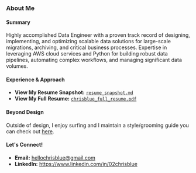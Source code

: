 ### About Me
#### Summary
Highly accomplished Data Engineer with a proven track record of designing, implementing, and optimizing scalable data solutions for large-scale migrations, archiving, and critical business processes. Expertise in leveraging AWS cloud services and Python for building robust data pipelines, automating complex workflows, and managing significant data volumes. 
#### Experience & Approach
* **View My Resume Snapshot:** [`resume_snapshot.md`](https://github.com/hellochris6/chrisblue-portfolio/blob/main/resume/resume-snapshot.md)
* **View My Full Resume:** [`chrisblue_full_resume.pdf`](https://github.com/hellochris6/chrisblue-portfolio/blob/26db8a1693140637c24ebf5660c288015273e583/resume/chrisblue-full-resume.pdf)
#### Beyond Design
Outside of design, I enjoy surfing and I maintain a style/grooming guide you can check out [here](https://github.com/hellochris6/malibu-grunge).
#### Let's Connect!
* **Email:** hellochrisblue@gmail.com
* **LinkedIn:** https://www.linkedin.com/in/02chrisblue
